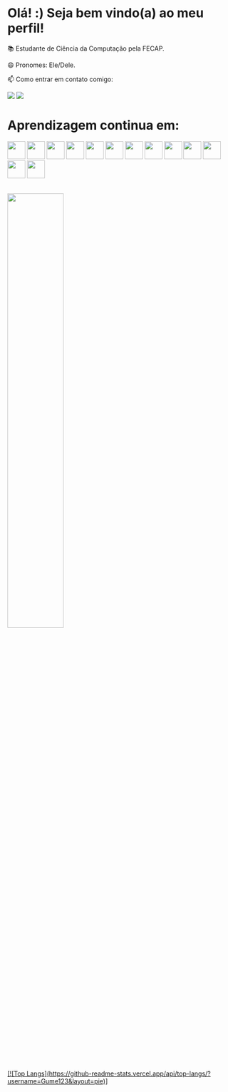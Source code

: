 # Olá! :) Seja bem vindo(a) ao meu perfil!

📚 Estudante de Ciência da Computação pela FECAP.

😄 Pronomes: Ele/Dele.

📫 Como entrar em contato comigo: 
<div> 
<a href="https://www.linkedin.com/in/guilherme-costa-2854a421a/" target="_blank"><img src="https://img.shields.io/badge/-LinkedIn-%230077B5?style=for-the-badge&logo=linkedin&logoColor=white" target="_blank"></a>   
<a href = "mailto:gg40790@gmail.com"><img src="https://img.shields.io/badge/Gmail-D14836?style=for-the-badge&logo=gmail&logoColor=white" target="_blank"></a>
 </div> 
    
 
 # Aprendizagem continua em:
 
<img src="https://cdn.jsdelivr.net/gh/devicons/devicon/icons/html5/html5-original.svg"  width="40" height="40"/> <img src="https://cdn.jsdelivr.net/gh/devicons/devicon/icons/css3/css3-original.svg"  width="40" height="40"/> <img src="https://cdn.jsdelivr.net/gh/devicons/devicon/icons/java/java-original.svg" width="40" height="40"/> <img src="https://cdn.jsdelivr.net/gh/devicons/devicon/icons/react/react-original.svg" width="40" height="40"/> <img src="https://cdn.jsdelivr.net/gh/devicons/devicon/icons/mysql/mysql-original.svg" width="40" height="40"/> <img src="https://cdn.jsdelivr.net/gh/devicons/devicon/icons/figma/figma-original.svg" width="40" height="40"/> <img src="https://cdn.jsdelivr.net/gh/devicons/devicon/icons/git/git-original.svg" width="40" height="40"/> <img src="https://cdn.jsdelivr.net/gh/devicons/devicon/icons/trello/trello-plain.svg" width="40" height="40"/> <img 
src="https://cdn.jsdelivr.net/gh/devicons/devicon@latest/icons/python/python-original.svg" width="40" height="40" /> <img
src="https://cdn.jsdelivr.net/gh/devicons/devicon@latest/icons/azuresqldatabase/azuresqldatabase-original.svg" width="40" height="40" /> <img src="https://cdn.jsdelivr.net/gh/devicons/devicon@latest/icons/bootstrap/bootstrap-original.svg" width="40" height="40" /> <img
src="https://cdn.jsdelivr.net/gh/devicons/devicon@latest/icons/spring/spring-original-wordmark.svg" width="40" height="40" /> <img
src="https://cdn.jsdelivr.net/gh/devicons/devicon@latest/icons/javascript/javascript-plain.svg" width="40" height="40" />              
        
 <br>
 <div>
<img width="50%" height="50%"  src="https://media.tenor.com/bCfpwMjfAi0AAAAC/cat-typing.gif"/>
</div>
 <br>   

 <div>

<a href="https://github.com/Gume123">
[![Top Langs](https://github-readme-stats.vercel.app/api/top-langs/?username=Gume123&layout=pie)]
